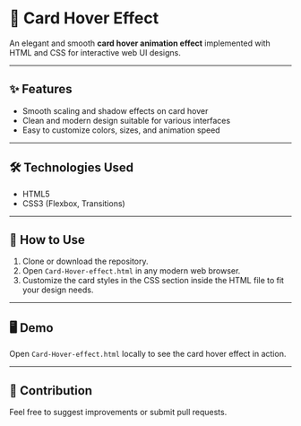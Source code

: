 # 🎴 Card Hover Effect

An elegant and smooth **card hover animation effect** implemented with HTML and CSS for interactive web UI designs.

---

## ✨ Features

- Smooth scaling and shadow effects on card hover
- Clean and modern design suitable for various interfaces
- Easy to customize colors, sizes, and animation speed

---

## 🛠️ Technologies Used

- HTML5
- CSS3 (Flexbox, Transitions)

---

## 🚀 How to Use

1. Clone or download the repository.
2. Open `Card-Hover-effect.html` in any modern web browser.
3. Customize the card styles in the CSS section inside the HTML file to fit your design needs.

---

## 🖥️ Demo

Open `Card-Hover-effect.html` locally to see the card hover effect in action.

---

## 🤝 Contribution

Feel free to suggest improvements or submit pull requests.
